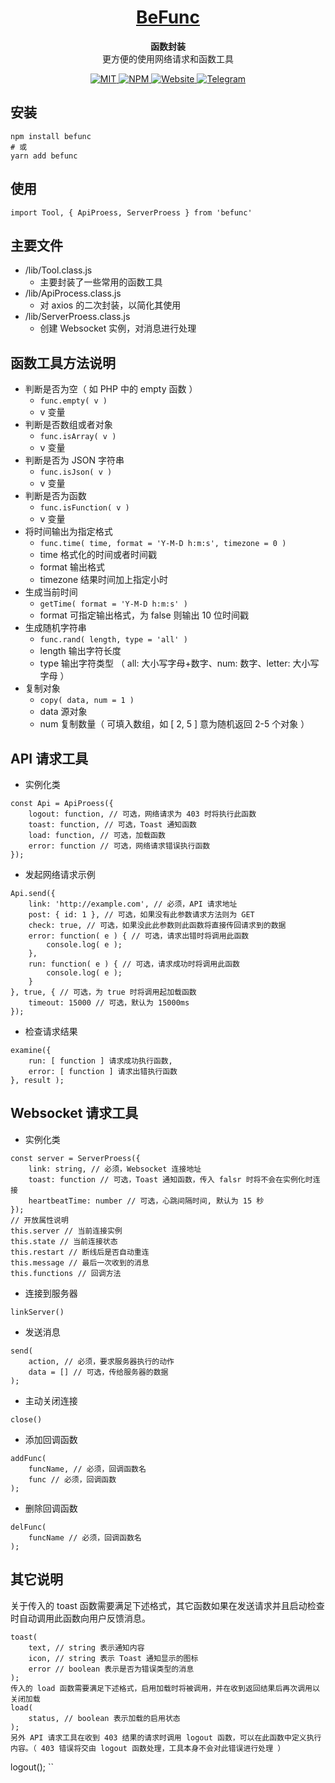 <h1 align="center">
    <a href="https://github.com/LinnBenson/BeFunc">
        BeFunc
    </a>
</h1>
<p align="center">
    <strong>函数封装</strong>
    <br />
    更方便的使用网络请求和函数工具
</p>
<p align="center">
    <a href="https://github.com/LinnBenson/BeFunc/blob/main/LICENSE">
        <img src="https://img.shields.io/badge/license-MIT-blue?style=for-the-badge&logo=javascript&logoColor=%23F3F3F3&labelColor=%231f2328&color=%231f883d" alt="MIT" />
    </a>
    <a href="https://www.npmjs.com/package/befunc">
        <img src="https://img.shields.io/npm/v/befunc?style=for-the-badge&logo=npm&logoColor=%23F3F3F3&label=NPM&labelColor=%231f2328&color=%231f883d" alt="NPM" />
    </a>
    <a href="https://bemiun.com">
        <img src="https://img.shields.io/badge/SITE-BEMIUN-blue?style=for-the-badge&logo=coursera&logoColor=%23F3F3F3&labelColor=%231f2328&color=%231f883d" alt="Website" />
    </a>
    <a href="https://t.me/Beichuan">
        <img src="https://img.shields.io/badge/TG-beichuan-blue?style=for-the-badge&logo=telegram&logoColor=%23F3F3F3&labelColor=%231f2328&color=%231f883d" alt="Telegram" />
    </a>
</p>

## 安装
```
npm install befunc
# 或
yarn add befunc
```

## 使用
```
import Tool, { ApiProess, ServerProess } from 'befunc'
```

## 主要文件
- /lib/Tool.class.js
  - 主要封装了一些常用的函数工具
- /lib/ApiProcess.class.js
  - 对 axios 的二次封装，以简化其使用
- /lib/ServerProess.class.js
  - 创建 Websocket 实例，对消息进行处理

## 函数工具方法说明
- 判断是否为空（ 如 PHP 中的 empty 函数 ）
  - `func.empty( v )`
  - v 变量
- 判断是否数组或者对象
  - `func.isArray( v )`
  - v 变量
- 判断是否为 JSON 字符串
  - `func.isJson( v )`
  - v 变量
- 判断是否为函数
  - `func.isFunction( v )`
  - v 变量
- 将时间输出为指定格式
  - `func.time( time, format = 'Y-M-D h:m:s', timezone = 0 )`
  - time 格式化的时间或者时间戳
  - format 输出格式
  - timezone 结果时间加上指定小时
- 生成当前时间
  - `getTime( format = 'Y-M-D h:m:s' )`
  - format 可指定输出格式，为 false 则输出 10 位时间戳
- 生成随机字符串
  - `func.rand( length, type = 'all' )`
  - length 输出字符长度
  - type 输出字符类型 （ all: 大小写字母+数字、num: 数字、letter: 大小写字母 ）
- 复制对象
  - `copy( data, num = 1 )`
  - data 源对象
  - num 复制数量（ 可填入数组，如 [ 2, 5 ] 意为随机返回 2-5 个对象 ）

## API 请求工具
- 实例化类
```
const Api = ApiProess({
    logout: function, // 可选，网络请求为 403 时将执行此函数
    toast: function, // 可选，Toast 通知函数
    load: function, // 可选，加载函数
    error: function // 可选，网络请求错误执行函数
});
```
- 发起网络请求示例
```
Api.send({
    link: 'http://example.com', // 必须，API 请求地址
    post: { id: 1 }, // 可选，如果没有此参数请求方法则为 GET
    check: true, // 可选，如果没此此参数则此函数将直接传回请求到的数据
    error: function( e ) { // 可选，请求出错时将调用此函数
        console.log( e );
    },
    run: function( e ) { // 可选，请求成功时将调用此函数
        console.log( e );
    }
}, true, { // 可选，为 true 时将调用起加载函数
    timeout: 15000 // 可选，默认为 15000ms
});
```
- 检查请求结果
```
examine({
    run: [ function ] 请求成功执行函数,
    error: [ function ] 请求出错执行函数
}, result );
```

## Websocket 请求工具
- 实例化类
```
const server = ServerProess({
    link: string, // 必须，Websocket 连接地址
    toast: function // 可选，Toast 通知函数，传入 falsr 时将不会在实例化时连接
    heartbeatTime: number // 可选，心跳间隔时间, 默认为 15 秒
});
// 开放属性说明
this.server // 当前连接实例
this.state // 当前连接状态
this.restart // 断线后是否自动重连
this.message // 最后一次收到的消息
this.functions // 回调方法
```
- 连接到服务器
```
linkServer()
```
- 发送消息
```
send(
    action, // 必须，要求服务器执行的动作
    data = [] // 可选，传给服务器的数据
);
```
- 主动关闭连接
```
close()
```
- 添加回调函数
```
addFunc(
    funcName, // 必须，回调函数名
    func // 必须，回调函数
);
```
- 删除回调函数
```
delFunc(
    funcName // 必须，回调函数名
);
```

## 其它说明
关于传入的 toast 函数需要满足下述格式，其它函数如果在发送请求并且启动检查时自动调用此函数向用户反馈消息。
```
toast(
    text, // string 表示通知内容
    icon, // string 表示 Toast 通知显示的图标
    error // boolean 表示是否为错误类型的消息
);
传入的 load 函数需要满足下述格式，启用加载时将被调用，并在收到返回结果后再次调用以关闭加载
load(
    status, // boolean 表示加载的启用状态
);
另外 API 请求工具在收到 403 结果的请求时调用 logout 函数，可以在此函数中定义执行内容。（ 403 错误将交由 logout 函数处理，工具本身不会对此错误进行处理 ）
```
logout();
``
```